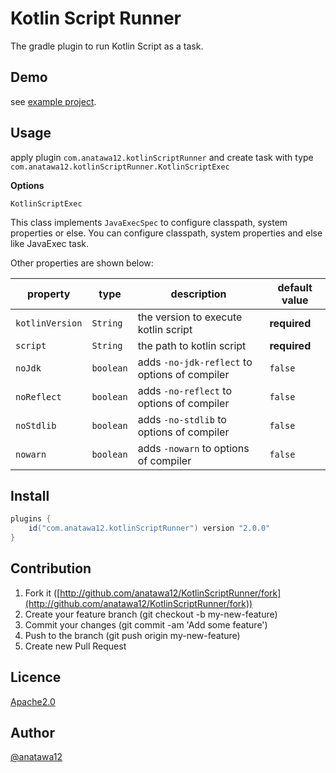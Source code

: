 Kotlin Script Runner
====

The gradle plugin to run Kotlin Script as a task.

## Demo

see [example project](https://github.com/anatawa12/KotlinScriptRunner/blob/master/exapmple).

## Usage

apply plugin `com.anatawa12.kotlinScriptRunner` and create task with type `com.anatawa12.kotlinScriptRunner.KotlinScriptExec`

**Options**

`KotlinScriptExec`

This class implements `JavaExecSpec` to configure classpath, system properties or else.
You can configure classpath, system properties and else like JavaExec task.

Other properties are shown below:

| property | type | description | default value |
| --- | --- | --- | --- |
| `kotlinVersion` | `String` | the version to execute kotlin script | **required** |
| `script` | `String` | the path to kotlin script | **required** |
| `noJdk` | `boolean` | adds `-no-jdk-reflect` to options of compiler | `false` |
| `noReflect` | `boolean` | adds `-no-reflect` to options of compiler | `false` |
| `noStdlib` | `boolean` | adds `-no-stdlib` to options of compiler | `false` |
| `nowarn` | `boolean` | adds `-nowarn` to options of compiler | `false` |

## Install

```groovy
plugins {
    id("com.anatawa12.kotlinScriptRunner") version "2.0.0"
}
```

## Contribution

1. Fork it ([http://github.com/anatawa12/KotlinScriptRunner/fork](http://github.com/anatawa12/KotlinScriptRunner/fork))
1. Create your feature branch (git checkout -b my-new-feature)
1. Commit your changes (git commit -am 'Add some feature')
1. Push to the branch (git push origin my-new-feature)
1. Create new Pull Request

## Licence

[Apache2.0](https://github.com/anatawa12/KotlinScriptRunner/blob/master/LICENSE)

## Author

[@anatawa12](https://github.com/anatawa12)
